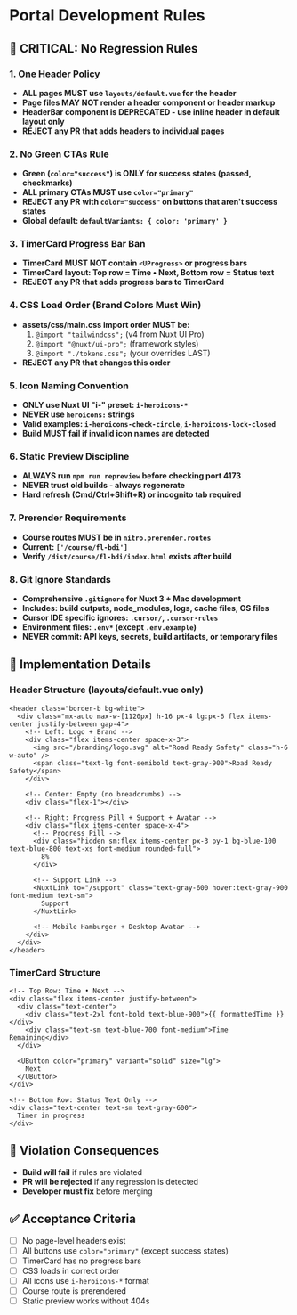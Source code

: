 # Portal Development Rules

## 🚫 **CRITICAL: No Regression Rules**

### **1. One Header Policy**
- **ALL pages MUST use `layouts/default.vue` for the header**
- **Page files MAY NOT render a header component or header markup**
- **HeaderBar component is DEPRECATED - use inline header in default layout only**
- **REJECT any PR that adds headers to individual pages**

### **2. No Green CTAs Rule**
- **Green (`color="success"`) is ONLY for success states (passed, checkmarks)**
- **ALL primary CTAs MUST use `color="primary"`**
- **REJECT any PR with `color="success"` on buttons that aren't success states**
- **Global default: `defaultVariants: { color: 'primary' }`**

### **3. TimerCard Progress Bar Ban**
- **TimerCard MUST NOT contain `<UProgress>` or progress bars**
- **TimerCard layout: Top row = Time • Next, Bottom row = Status text**
- **REJECT any PR that adds progress bars to TimerCard**

### **4. CSS Load Order (Brand Colors Must Win)**
- **assets/css/main.css import order MUST be:**
  1. `@import "tailwindcss";` (v4 from Nuxt UI Pro)
  2. `@import "@nuxt/ui-pro";` (framework styles)
  3. `@import "./tokens.css";` (your overrides LAST)
- **REJECT any PR that changes this order**

### **5. Icon Naming Convention**
- **ONLY use Nuxt UI "i-" preset: `i-heroicons-*`**
- **NEVER use `heroicons:` strings**
- **Valid examples: `i-heroicons-check-circle`, `i-heroicons-lock-closed`**
- **Build MUST fail if invalid icon names are detected**

### **6. Static Preview Discipline**
- **ALWAYS run `npm run repreview` before checking port 4173**
- **NEVER trust old builds - always regenerate**
- **Hard refresh (Cmd/Ctrl+Shift+R) or incognito tab required**

### **7. Prerender Requirements**
- **Course routes MUST be in `nitro.prerender.routes`**
- **Current: `['/course/fl-bdi']`**
- **Verify `/dist/course/fl-bdi/index.html` exists after build**

### **8. Git Ignore Standards**
- **Comprehensive `.gitignore` for Nuxt 3 + Mac development**
- **Includes: build outputs, node_modules, logs, cache files, OS files**
- **Cursor IDE specific ignores: `.cursor/`, `.cursor-rules`**
- **Environment files: `.env*` (except `.env.example`)**
- **NEVER commit: API keys, secrets, build artifacts, or temporary files**

## 🔧 **Implementation Details**

### **Header Structure (layouts/default.vue only)**
```vue
<header class="border-b bg-white">
  <div class="mx-auto max-w-[1120px] h-16 px-4 lg:px-6 flex items-center justify-between gap-4">
    <!-- Left: Logo + Brand -->
    <div class="flex items-center space-x-3">
      <img src="/branding/logo.svg" alt="Road Ready Safety" class="h-6 w-auto" />
      <span class="text-lg font-semibold text-gray-900">Road Ready Safety</span>
    </div>
    
    <!-- Center: Empty (no breadcrumbs) -->
    <div class="flex-1"></div>
    
    <!-- Right: Progress Pill + Support + Avatar -->
    <div class="flex items-center space-x-4">
      <!-- Progress Pill -->
      <div class="hidden sm:flex items-center px-3 py-1 bg-blue-100 text-blue-800 text-xs font-medium rounded-full">
        8%
      </div>
      
      <!-- Support Link -->
      <NuxtLink to="/support" class="text-gray-600 hover:text-gray-900 font-medium text-sm">
        Support
      </NuxtLink>
      
      <!-- Mobile Hamburger + Desktop Avatar -->
    </div>
  </div>
</header>
```

### **TimerCard Structure**
```vue
<!-- Top Row: Time • Next -->
<div class="flex items-center justify-between">
  <div class="text-center">
    <div class="text-2xl font-bold text-blue-900">{{ formattedTime }}</div>
    <div class="text-sm text-blue-700 font-medium">Time Remaining</div>
  </div>
  
  <UButton color="primary" variant="solid" size="lg">
    Next
  </UButton>
</div>

<!-- Bottom Row: Status Text Only -->
<div class="text-center text-sm text-gray-600">
  Timer in progress
</div>
```

## 🚨 **Violation Consequences**
- **Build will fail** if rules are violated
- **PR will be rejected** if any regression is detected
- **Developer must fix** before merging

## ✅ **Acceptance Criteria**
- [ ] No page-level headers exist
- [ ] All buttons use `color="primary"` (except success states)
- [ ] TimerCard has no progress bars
- [ ] CSS loads in correct order
- [ ] All icons use `i-heroicons-*` format
- [ ] Course route is prerendered
- [ ] Static preview works without 404s
